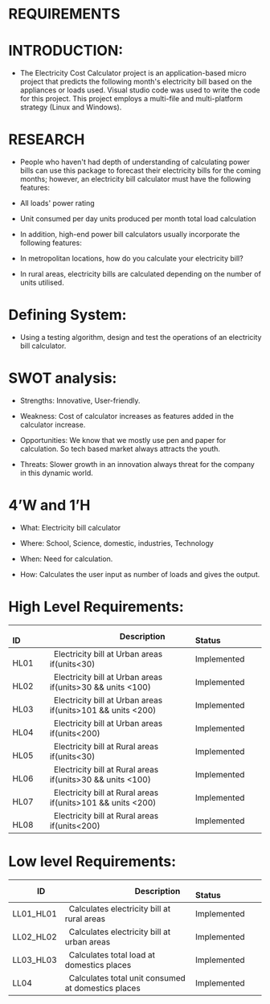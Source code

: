 # REQUIREMENTS

# INTRODUCTION: 
* The Electricity Cost Calculator project is an application-based micro project that predicts the following month's electricity bill based on the appliances or loads used. Visual studio code was used to write the code for this project. This project employs a multi-file and multi-platform strategy (Linux and Windows).

# RESEARCH

* People who haven't had depth of understanding of calculating power bills can use this package to forecast their electricity bills for the coming months; however, an electricity bill calculator must have the following features:

* All loads' power rating
* Unit consumed per day units produced per month total load calculation
* In addition, high-end power bill calculators usually incorporate the following features:

* In metropolitan locations, how do you calculate your electricity bill?
* In rural areas, electricity bills are calculated depending on the number of units utilised.

# Defining System:

* Using a testing algorithm, design and test the operations of an electricity bill calculator.

# SWOT analysis:

* Strengths: Innovative, User-friendly.

* Weakness: Cost of calculator increases as features added in the calculator increase.

* Opportunities: We know that we mostly use pen and paper for calculation. So tech based market always attracts the youth.

* Threats: Slower growth in an innovation always threat for the company in this dynamic world.

# 4’W and 1’H

* What: Electricity bill calculator

* Where: School, Science, domestic, industries, Technology

* When: Need for calculation.

* How: Calculates the user input as number of loads and gives the output.

# High Level Requirements:

|`      `**ID**|`                 `**Description**|`            `**Status**|
| :- | :- | :- |
|`    `HL01|` `Electricity bill at Urban areas if(units<30) | Implemented |
|`    `HL02|` `Electricity bill at Urban areas if(units>30 && units <100)| Implemented |
|`    `HL03|` `Electricity bill at Urban areas if(units>101 && units <200) | Implemented |
|`    `HL04|` `Electricity bill at Urban areas if(units<200)| Implemented |
|`    `HL05|` `Electricity bill at Rural areas if(units<30) | Implemented |
|`    `HL06|` `Electricity bill at Rural areas if(units>30 && units <100)| Implemented |
|`    `HL07|` `Electricity bill at Rural areas if(units>101 && units <200) | Implemented |
|`    `HL08|` `Electricity bill at Rural areas if(units<200)| Implemented |

# Low level Requirements:

|`      `**ID**|`                 `**Description**|`            `**Status**|
| :- | :- | :- |
|LL01\_HL01|` `Calculates electricity bill at rural areas| Implemented |
|LL02\_HL02|` `Calculates electricity bill at urban areas|Implemented |
|LL03\_HL03|` `Calculates total load at domestics places|Implemented |
|LL04|` `Calculates total unit consumed at domestics places| Implemented |



